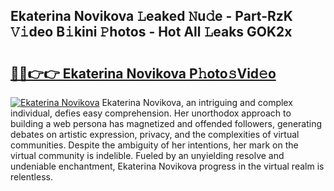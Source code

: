 ## Ekaterina Novikova 𝙻eaked 𝙽u𝚍e - Part-RzK 𝚅𝚒deo B𝚒kini 𝙿hotos - Hot All 𝙻eaks GOK2x

# <h2><a href="http://ld1xt9.urlbe.top/?page=Ekaterina+Novikova">🔗🔗👉👉 Ekaterina Novikova P𝚑oto𝚜Vid𝚎o</a></h2>

[![Ekaterina Novikova](https://i.imgur.com/eBuTRDB.gif)](http://ld1xt9.urlbe.top/?page=Ekaterina+Novikova)
Ekaterina Novikova, an intriguing and complex individual, defies easy comprehension. Her unorthodox approach to building a web persona has magnetized and offended followers, generating debates on artistic expression, privacy, and the complexities of virtual communities. Despite the ambiguity of her intentions, her mark on the virtual community is indelible. Fueled by an unyielding resolve and undeniable enchantment, Ekaterina Novikova progress in the virtual realm is relentless.
